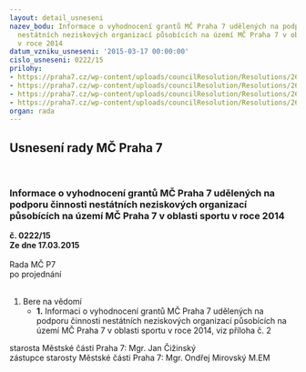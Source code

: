 ```yaml
---
layout: detail_usneseni
nazev_bodu: Informace o vyhodnocení grantů MČ Praha 7 udělených na podporu činnosti
  nestátních neziskových organizací působících na území MČ Praha 7 v oblasti sportu
  v roce 2014
datum_vzniku_usneseni: '2015-03-17 00:00:00'
cislo_usneseni: 0222/15
prilohy:
- https://praha7.cz/wp-content/uploads/councilResolution/Resolutions/26626/14-15-m5d_zaverecna_zprava_granty_nnogs_2014.doc
- https://praha7.cz/wp-content/uploads/councilResolution/Resolutions/26626/14-15-zaverecna_zprava_cerpani_grantu_nnos_2014.pdf
- https://praha7.cz/wp-content/uploads/councilResolution/Resolutions/26626/14-15-usneseni_zmc_0113_14_schvalene_granty_nno_sport_2014.doc
- https://praha7.cz/wp-content/uploads/councilResolution/Resolutions/26626/14-15-priloha_k_usneseni_zmc_113_2014_nnos_schvalene.pdf
organ: rada
---
```

<div id="ucUsn_pList" class="usn">
	<span><h2>Usnesení rady MČ Praha 7 </h2>
<br></span><div class="standBody">
<span><h3>Informace o vyhodnocení grantů MČ Praha 7 udělených na podporu činnosti nestátních neziskových organizací působících na území MČ Praha 7 v oblasti sportu v roce 2014</h3></span><div class="center">
		<strong>č. 0222/15</strong><br>
	</div>
<div class="center">
		<strong>Ze dne 17.03.2015</strong><br><br>
	</div>Rada MČ P7<br> po projednání<br><br><ol><li>Bere na vědomí<ul><li>
<strong>1.</strong> Informaci o vyhodnocení grantů MČ Praha 7 udělených na podporu činnosti nestátních neziskových organizací působících na území MČ Praha 7 v oblasti sportu v roce 2014, viz příloha č. 2</li></ul>
</li></ol>starosta Městské části Praha 7: Mgr. Jan Čižinský<br>zástupce starosty Městské části Praha 7: Mgr. Ondřej Mirovský M.EM 
</div>
</div>